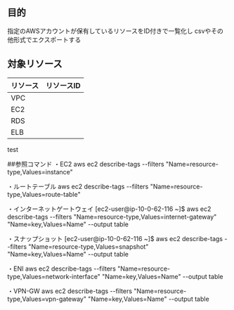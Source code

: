 ## 目的
指定のAWSアカウントが保有しているリソースをID付きで一覧化し
csvやその他形式でエクスポートする


## 対象リソース
| リソース | リソースID |
|--------|--------|
|VPC||
|EC2||
|RDS||
|ELB||

test

##参照コマンド
・EC2
aws ec2 describe-tags --filters "Name=resource-type,Values=instance"

・ルートテーブル
aws ec2 describe-tags --filters "Name=resource-type,Values=route-table"

・インターネットゲートウェイ
[ec2-user@ip-10-0-62-116 ~]$ aws ec2 describe-tags --filters "Name=resource-type,Values=internet-gateway" "Name=key,Values=Name" --output table

・スナップショット
[ec2-user@ip-10-0-62-116 ~]$ aws ec2 describe-tags --filters "Name=resource-type,Values=snapshot" "Name=key,Values=Name" --output table

・ENI
aws ec2 describe-tags --filters "Name=resource-type,Values=network-interface" "Name=key,Values=Name" --output table

・VPN-GW
aws ec2 describe-tags --filters "Name=resource-type,Values=vpn-gateway" "Name=key,Values=Name" --output table


